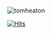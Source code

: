 <!--### 👋 Hey there, I'm Tom -->

![tomheaton](https://github.com/tomheaton/tomheaton/assets/50220137/07e077c7-7e46-478b-a327-1292c392aeef)

<!--Software developer and student from the United Kingdom -->

<!-- [![tomheaton's View count](https://komarev.com/ghpvc/?username=tomheaton&style=flat-square)](https://github.com/tomheaton) -->

<!-- --- -->

<!-- [![tomheaton's GitHub stats](https://github-readme-stats.vercel.app/api?username=tomheaton&show_icons=true&count_private=true&theme=github_dark)](https://github.com/tomheaton) -->

<!-- [![tomheaton's Top Languages](https://github-readme-stats.vercel.app/api/top-langs/?username=tomheaton&layout=compact&theme=github_dark)](https://github.com/tomheaton) -->

<!-- <p float="left">
  <img src="https://github-readme-stats.vercel.app/api?username=tomheaton&show_icons=true&count_private=true&theme=github_dark" width="50%" />
  <img src="https://github-readme-stats.vercel.app/api/top-langs/?username=tomheaton&layout=compact&theme=github_dark" width="40%" />
</p> -->

<!-- --- -->

<!-- [![@tomheaton's Holopin board](https://holopin.me/tomheaton)](https://holopin.io/@tomheaton) -->

<!-- --- -->

<!--#### Check out my pinned projects! ⤵️ -->

[![Hits](https://hits-app.vercel.app/hits?url=https://github.com/tomheaton&bgLeft=262536&bgRight=3D907B&label=Visits)](https://hits-app.vercel.app/)
